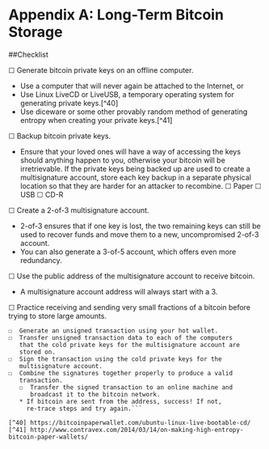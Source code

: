 # Appendix A: Long-Term Bitcoin Storage

##Checklist

☐  Generate bitcoin private keys on an offline computer.
 * Use a computer that will never again be attached to the Internet, or
 * Use Linux LiveCD or LiveUSB, a temporary operating system for generating private keys.[^40]  
 * Use diceware or some other provably random method of generating entropy when creating your private keys.[^41]  
 
☐ Backup bitcoin private keys.
 * Ensure that your loved ones will have a way of accessing the keys should anything happen to you, otherwise your bitcoin will be irretrievable.
If the private keys being backed up are used to create a multisignature account, store each key backup in a separate physical location so that they are harder for an attacker to recombine.
		☐ Paper
		☐ USB
		☐ CD-R  

☐  Create a 2-of-3 multisignature account.
 * 2-of-3 ensures that if one key is lost, the two remaining keys can still be used to recover funds and move them to a new, uncompromised 2-of-3 account.  
 * You can also generate a 3-of-5 account, which offers even more redundancy.  

☐  Use the public address of the multisignature account to receive bitcoin.  
 * A multisignature account address will always start with a 3.  

☐  Practice receiving and sending very small fractions of a bitcoin before trying to store large amounts.  
```
☐  Generate an unsigned transaction using your hot wallet. 
☐  Transfer unsigned transaction data to each of the computers 
   that the cold private keys for the multisignature account are 
   stored on.  
☐  Sign the transaction using the cold private keys for the
   multisignature account.  
☐  Combine the signatures together properly to produce a valid 
   transaction.
   ☐  Transfer the signed transaction to an online machine and 
	  broadcast it to the bitcoin network.
   * If bitcoin are sent from the address, success! If not, 
     re-trace steps and try again.```

[^40] https://bitcoinpaperwallet.com/ubuntu-linux-live-bootable-cd/  
[^41] http://www.contravex.com/2014/03/14/on-making-high-entropy-bitcoin-paper-wallets/  